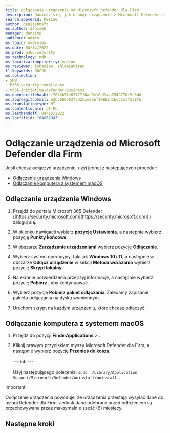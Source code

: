 ```yaml
---
title: Odłączanie urządzenia od Microsoft Defender dla Firm
description: Dowiedz się, jak usunąć urządzenie z Microsoft Defender dla Firm
search.appverid: MET150
author: denisebmsft
ms.author: deniseb
manager: dansimp
audience: Admin
ms.topic: overview
ms.date: 04/14/2022
ms.prod: m365-security
ms.technology: mdb
ms.localizationpriority: medium
ms.reviewer: inbadian, shlomiakirav
f1.keywords: NOCSH
ms.collection:
- SMB
- M365-security-compliance
- m365-initiative-defender-business
ms.openlocfilehash: f702cb51e87777f0ac0e18e7caa794977df9c3dd
ms.sourcegitcommit: e3bc6563037bd2cce2abf108b3d1bcc2ccf538f6
ms.translationtype: MT
ms.contentlocale: pl-PL
ms.lasthandoff: 04/15/2022
ms.locfileid: "64862943"
---
```

# <a name="offboard-a-device-from-microsoft-defender-for-business"></a>Odłączanie urządzenia od Microsoft Defender dla Firm

Jeśli chcesz odłączyć urządzenie, użyj jednej z następujących procedur:

- [Odłączanie urządzenia Windows](#offboard-a-windows-device)
- [Odłączanie komputera z systemem macOS](#offboard-a-macos-computer)

## <a name="offboard-a-windows-device"></a>Odłączanie urządzenia Windows

1. Przejdź do portalu Microsoft 365 Defender ([https://security.microsoft.com](https://security.microsoft.com)) i zaloguj się.

2. W okienku nawigacji wybierz **pozycję Ustawienia**, a następnie wybierz pozycję **Punkty końcowe**.

3. W obszarze **Zarządzanie urządzeniami** wybierz pozycję **Odłączanie**.

4. Wybierz system operacyjny, taki jak **Windows 10 i 11**, a następnie w obszarze **Odłącz urządzenie** w sekcji **Metoda wdrażania** wybierz pozycję **Skrypt lokalny**. 

5. Na ekranie potwierdzenia przejrzyj informacje, a następnie wybierz pozycję **Pobierz** , aby kontynuować.

6. Wybierz pozycję **Pobierz pakiet odłączania**. Zalecamy zapisanie pakietu odłączania na dysku wymiennym.

7. Uruchom skrypt na każdym urządzeniu, które chcesz odłączyć.

## <a name="offboard-a-macos-computer"></a>Odłączanie komputera z systemem macOS

1. Przejdź do pozycji **FinderApplications** > . 

2. Kliknij prawym przyciskiem myszy Microsoft Defender dla Firm, a następnie wybierz pozycję **Przenieś do kosza**. <br/><br/>--- lub --- <br/><br/> Użyj następującego polecenia: `sudo '/Library/Application Support/Microsoft/Defender/uninstall/uninstall'`.

> [!IMPORTANT]
> Odłączenie urządzenia powoduje, że urządzenia przestają wysyłać dane do usługi Defender dla Firm. Jednak dane odebrane przed odłożeniem są przechowywane przez maksymalnie sześć (6) miesięcy.

## <a name="next-steps"></a>Następne kroki


